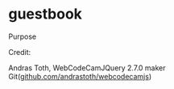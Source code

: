 # guestbook

Purpose

Credit: 

Andras Toth, WebCodeCamJQuery 2.7.0 maker Git(<a href='https://github.com/andrastoth/webcodecamjs'>github.com/andrastoth/webcodecamjs</a>)
